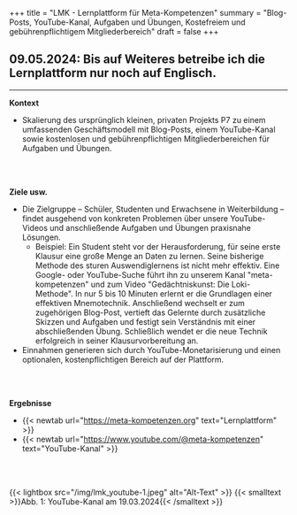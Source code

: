 +++
title = "LMK - Lernplattform für Meta-Kompetenzen"
summary = "Blog-Posts, YouTube-Kanal, Aufgaben und Übungen, Kostefreiem und gebührenpflichtigem Mitgliederbereich"
draft = false
+++

## 09.05.2024: Bis auf Weiteres betreibe ich die Lernplattform nur noch auf Englisch.  

---

**Kontext**  
- Skalierung des ursprünglich kleinen, privaten Projekts P7 zu einem umfassenden Geschäftsmodell mit Blog-Posts, einem YouTube-Kanal sowie kostenlosen und gebührenpflichtigen Mitgliederbereichen für Aufgaben und Übungen.

</br></br>  

**Ziele usw.**
- Die Zielgruppe – Schüler, Studenten und Erwachsene in Weiterbildung – findet ausgehend von konkreten Problemen über unsere YouTube-Videos und anschließende Aufgaben und Übungen praxisnahe Lösungen.
    - Beispiel: Ein Student steht vor der Herausforderung, für seine erste Klausur eine große Menge an Daten zu lernen. Seine bisherige Methode des sturen Auswendiglernens ist nicht mehr effektiv. Eine Google- oder YouTube-Suche führt ihn zu unserem Kanal "meta-kompetenzen" und zum Video "Gedächtniskunst: Die Loki-Methode". In nur 5 bis 10 Minuten erlernt er die Grundlagen einer effektiven Mnemotechnik. Anschließend wechselt er zum zugehörigen Blog-Post, vertieft das Gelernte durch zusätzliche Skizzen und Aufgaben und festigt sein Verständnis mit einer abschließenden Übung. Schließlich wendet er die neue Technik erfolgreich in seiner Klausurvorbereitung an.
- Einnahmen generieren sich durch YouTube-Monetarisierung und einen optionalen, kostenpflichtigen Bereich auf der Plattform.

</br></br>  

**Ergebnisse**  
- {{< newtab url="https://meta-kompetenzen.org" text="Lernplattform" >}}
- {{< newtab url="https://www.youtube.com/@meta-kompetenzen" text="YouTube-Kanal" >}}

</br></br>  

{{< lightbox src="/img/lmk_youtube-1.jpeg" alt="Alt-Text" >}}
{{< smalltext >}}Abb. 1: YouTube-Kanal am 19.03.2024{{< /smalltext >}}